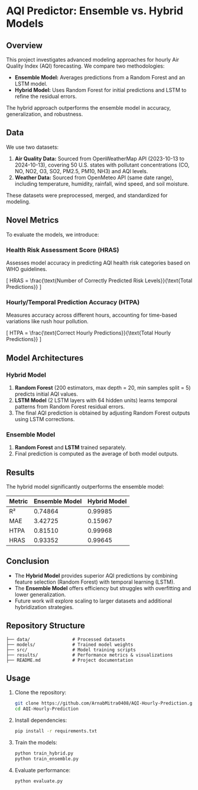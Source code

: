 # AQI Predictor: Ensemble vs. Hybrid Models

## Overview
This project investigates advanced modeling approaches for hourly Air Quality Index (AQI) forecasting. We compare two methodologies:
- **Ensemble Model:** Averages predictions from a Random Forest and an LSTM model.
- **Hybrid Model:** Uses Random Forest for initial predictions and LSTM to refine the residual errors.

The hybrid approach outperforms the ensemble model in accuracy, generalization, and robustness.

## Data
We use two datasets:
1. **Air Quality Data:** Sourced from OpenWeatherMap API (2023-10-13 to 2024-10-13), covering 50 U.S. states with pollutant concentrations (CO, NO, NO2, O3, SO2, PM2.5, PM10, NH3) and AQI levels.
2. **Weather Data:** Sourced from OpenMeteo API (same date range), including temperature, humidity, rainfall, wind speed, and soil moisture.

These datasets were preprocessed, merged, and standardized for modeling.

## Novel Metrics
To evaluate the models, we introduce:

### Health Risk Assessment Score (HRAS)
Assesses model accuracy in predicting AQI health risk categories based on WHO guidelines.

\[ HRAS = \frac{\text{Number of Correctly Predicted Risk Levels}}{\text{Total Predictions}} \]

### Hourly/Temporal Prediction Accuracy (HTPA)
Measures accuracy across different hours, accounting for time-based variations like rush hour pollution.

\[ HTPA = \frac{\text{Correct Hourly Predictions}}{\text{Total Hourly Predictions}} \]

## Model Architectures
### Hybrid Model
1. **Random Forest** (200 estimators, max depth = 20, min samples split = 5) predicts initial AQI values.
2. **LSTM Model** (2 LSTM layers with 64 hidden units) learns temporal patterns from Random Forest residual errors.
3. The final AQI prediction is obtained by adjusting Random Forest outputs using LSTM corrections.

### Ensemble Model
1. **Random Forest** and **LSTM** trained separately.
2. Final prediction is computed as the average of both model outputs.

## Results
The hybrid model significantly outperforms the ensemble model:

| Metric  | Ensemble Model | Hybrid Model |
|---------|---------------|--------------|
| R²      | 0.74864       | 0.99985      |
| MAE     | 3.42725       | 0.15967      |
| HTPA    | 0.81510       | 0.99968      |
| HRAS    | 0.93352       | 0.99645      |

## Conclusion
- The **Hybrid Model** provides superior AQI predictions by combining feature selection (Random Forest) with temporal learning (LSTM).
- The **Ensemble Model** offers efficiency but struggles with overfitting and lower generalization.
- Future work will explore scaling to larger datasets and additional hybridization strategies.

## Repository Structure
```
├── data/                # Processed datasets
├── models/              # Trained model weights
├── src/                 # Model training scripts
├── results/             # Performance metrics & visualizations
├── README.md            # Project documentation
```

## Usage
1. Clone the repository:
   ```bash
   git clone https://github.com/ArnabMitra0408/AQI-Hourly-Prediction.git
   cd AQI-Hourly-Prediction
   ```
2. Install dependencies:
   ```bash
   pip install -r requirements.txt
   ```
3. Train the models:
   ```bash
   python train_hybrid.py
   python train_ensemble.py
   ```
4. Evaluate performance:
   ```bash
   python evaluate.py
   ```
